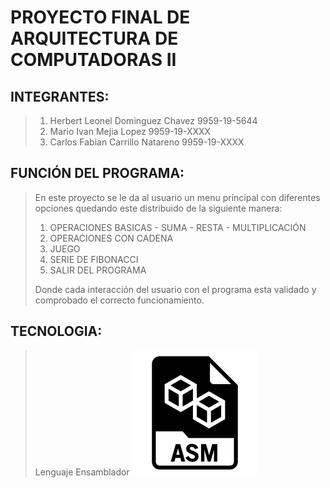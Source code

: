# PROYECTO FINAL DE ARQUITECTURA DE COMPUTADORAS II

## INTEGRANTES:
> 1. Herbert Leonel Dominguez Chavez 9959-19-5644
> 2. Mario Ivan Mejia Lopez 9959-19-XXXX
> 3. Carlos Fabian Carrillo Natareno 9959-19-XXXX

## FUNCIÓN DEL PROGRAMA:
> En este proyecto se le da al usuario un menu principal con diferentes opciones quedando este distribuido de la siguiente manera:
> 1. OPERACIONES BASICAS
    - SUMA
    - RESTA
    - MULTIPLICACIÓN
> 2. OPERACIONES CON CADENA
> 3. JUEGO
> 4. SERIE DE FIBONACCI
> 5. SALIR DEL PROGRAMA
>
> Donde cada interacción del usuario con el programa esta validado y comprobado el correcto funcionamiento.


## TECNOLOGIA:
> Lenguaje Ensamblador
> ![lenguaje ensamblador](/assets/asm-logo.png)

